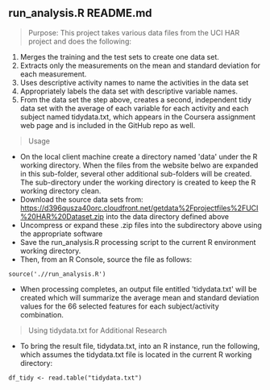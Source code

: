 ## run_analysis.R README.md

> Purpose: This project takes various data files from the UCI HAR project and does the following:

1. Merges the training and the test sets to create one data set.
2. Extracts only the measurements on the mean and standard deviation for each measurement. 
3. Uses descriptive activity names to name the activities in the data set
4. Appropriately labels the data set with descriptive variable names. 
5. From the data set the step above, creates a second, independent tidy data set with the average of each variable for each activity and each subject named tidydata.txt, which appears in the Coursera assignment web page and is included in the GitHub repo as well. 

> Usage

* On the local client machine create a directory named 'data' under the R working directory. When the files from the website belwo are expanded in this sub-folder, several other additional sub-folders will be created. The sub-directory under the working directory is created to keep the R working directory clean.
* Download the source data sets from: <https://d396qusza40orc.cloudfront.net/getdata%2Fprojectfiles%2FUCI%20HAR%20Dataset.zip> into the data directory defined above
* Uncompress or expand these .zip files into the subdirectory above using the appropriate software
* Save the run_analysis.R processing script to the current R environment working directory.
* Then, from an R Console, source the file as follows: 
```
source('.//run_analysis.R') 
```
 
* When processing completes, an output file entitled 'tidydata.txt' will be created which will summarize the average mean and standard deviation values for the 66 selected features for each subject/activity combination. 

> Using tidydata.txt for Additional Research

* To bring the result file, tidydata.txt, into an R instance, run the following, which assumes the tidydata.txt file is located in the current R working directory:

```
df_tidy <- read.table("tidydata.txt")
```


